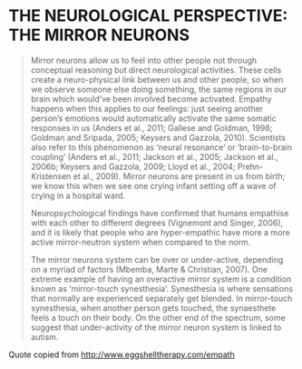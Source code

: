 <!-- TITLE: Science -->
<!-- SUBTITLE: The current scientific data on empaths -->

# THE NEUROLOGICAL PERSPECTIVE: THE MIRROR NEURONS

> Mirror neurons allow us to feel into other people not through conceptual reasoning but direct neurological activities. These cells create a neuro-physical link between us and other people, so when we observe someone else doing something, the same regions in our brain which would’ve been involved become activated.  Empathy happens when this applies to our feelings: just seeing another person’s emotions would automatically activate the same somatic responses in us (Anders et al., 2011; Gallese and Goldman, 1998; Goldman and Sripada, 2005; Keysers and Gazzola, 2010). Scientists also refer to this phenomenon as ‘neural resonance’ or ‘brain-to-brain coupling’  (Anders et al., 2011; Jackson et al., 2005; Jackson et al., 2006b; Keysers and Gazzola, 2009; Lloyd et al., 2004; Prehn-Kristensen et al., 2009).  Mirror neurons are present in us from birth; we know this when we see one crying infant setting off a wave of crying in a hospital ward.   
> 
>  
> 
> Neuropsychological findings have confirmed that humans empathise with each other to different degrees (Vignemont and  Singer, 2006), and it is likely that people who are hyper-empathic have more a more active mirror-neutron system when compared to the norm.
> 
>  
> 
> The mirror neurons system can be over or under-active, depending on a myriad of factors (Mbemba, Marte & Christian, 2007).   One extreme example of having an overactive mirror system is a condition known as ‘mirror-touch synesthesia’. Synesthesia is where sensations that normally are experienced separately get blended. In mirror-touch synesthesia, when another person gets touched, the synaesthete feels a touch on their body.  On the other end of the spectrum, some suggest that under-activity of the mirror neuron system is linked to autism. 

Quote copied from http://www.eggshelltherapy.com/empath